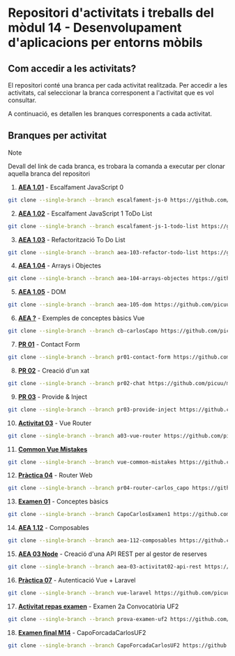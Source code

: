 # Repositori d'activitats i treballs del mòdul 14 - Desenvolupament d'aplicacions per entorns mòbils

## Com accedir a les activitats?

El repositori conté una branca per cada activitat realitzada. Per accedir a les activitats, cal seleccionar la branca corresponent a l'activitat que es vol consultar.

A continuació, es detallen les branques corresponents a cada activitat.

## Branques per activitat

> [!NOTE]
> Devall del link de cada branca, es trobara la comanda a executar per clonar aquella branca del repositori

1. **[AEA 1.01](https://github.com/picuu/m14/tree/escalfament-js-0)** - Escalfament JavaScript 0

```bash
git clone --single-branch --branch escalfament-js-0 https://github.com/picuu/m14.git
```

2. **[AEA 1.02](https://github.com/picuu/m14/tree/escalfament-js-1-todo-list)** - Escalfament JavaScript 1 ToDo List

```bash
git clone --single-branch --branch escalfament-js-1-todo-list https://github.com/picuu/m14.git
```

3. **[AEA 1.03](https://github.com/picuu/m14/tree/aea-103-refactor-todo-list)** - Refactorització To Do List

```bash
git clone --single-branch --branch aea-103-refactor-todo-list https://github.com/picuu/m14.git
```

4. **[AEA 1.04](https://github.com/picuu/m14/tree/aea-104-arrays-objectes)** - Arrays i Objectes

```bash
git clone --single-branch --branch aea-104-arrays-objectes https://github.com/picuu/m14.git
```

5. **[AEA 1.05](https://github.com/picuu/m14/tree/aea-105-dom)** - DOM

```bash
git clone --single-branch --branch aea-105-dom https://github.com/picuu/m14.git
```

6. **[AEA ?](https://github.com/picuu/m14/tree/cb-carlosCapo)** - Exemples de conceptes bàsics Vue

```bash
git clone --single-branch --branch cb-carlosCapo https://github.com/picuu/m14.git
```

7. **[PR 01](https://github.com/picuu/m14/tree/pr01-contact-form)** - Contact Form

```bash
git clone --single-branch --branch pr01-contact-form https://github.com/picuu/m14.git
```

8. **[PR 02](https://github.com/picuu/m14/tree/pr02-chat)** - Creació d'un xat

```bash
git clone --single-branch --branch pr02-chat https://github.com/picuu/m14.git
```

9. **[PR 03](https://github.com/picuu/m14/tree/pr03-provide-inject)** - Provide & Inject

```bash
git clone --single-branch --branch pr03-provide-inject https://github.com/picuu/m14.git
```

10. **[Activitat 03](https://github.com/picuu/m14/tree/a03-vue-router)** - Vue Router

```bash
git clone --single-branch --branch a03-vue-router https://github.com/picuu/m14.git
```

11. **[Common Vue Mistakes](https://github.com/picuu/m14/tree/vue-common-mistakes)**

```bash
git clone --single-branch --branch vue-common-mistakes https://github.com/picuu/m14.git
```

12. **[Pràctica 04](https://github.com/picuu/m14/tree/pr04-router-carlos_capo)** - Router Web

```bash
git clone --single-branch --branch pr04-router-carlos_capo https://github.com/picuu/m14.git
```

13. **[Examen 01](https://github.com/picuu/m14/tree/CapoCarlosExamen1)** - Conceptes bàsics

```bash
git clone --single-branch --branch CapoCarlosExamen1 https://github.com/picuu/m14.git
```

14. **[AEA 1.12](https://github.com/picuu/m14/tree/aea-112-composables)** - Composables

```bash
git clone --single-branch --branch aea-112-composables https://github.com/picuu/m14.git
```

15. **[AEA 03 Node](https://github.com/picuu/m14/tree/aea-03-activitat02-api-rest)** - Creació d'una API REST per al gestor de reserves

```bash
git clone --single-branch --branch aea-03-activitat02-api-rest https://github.com/picuu/m14.git
```

16. **[Pràctica 07](https://github.com/picuu/m14/tree/vue-laravel)** - Autenticació Vue + Laravel

```bash
git clone --single-branch --branch vue-laravel https://github.com/picuu/m14.git
```

17. **[Activitat repas examen](https://github.com/picuu/m14/tree/prova-examen-uf2)** - Examen 2a Convocatòria UF2

```bash
git clone --single-branch --branch prova-examen-uf2 https://github.com/picuu/m14.git
```

18. **[Examen final M14](https://github.com/picuu/m14/tree/CapoForcadaCarlosUF2)** - CapoForcadaCarlosUF2

```bash
git clone --single-branch --branch CapoForcadaCarlosUF2 https://github.com/picuu/m14.git
```
